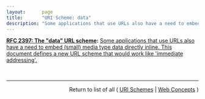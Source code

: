 ```yaml
---
layout:      page
title:       "URI Scheme: data"
description: "Some applications that use URLs also have a need to embed (small) media type data directly inline. This document defines a new URL scheme that would work like 'immediate addressing'."
---
```


**[RFC 2397: The "data" URL scheme](/specs/IETF/RFC/2397 "A new URL scheme, &#34;data&#34;, is defined. It allows inclusion of small data items as &#34;immediate&#34; data, as if it had been included externally."):** [Some applications that use URLs also have a need to embed (small) media type data directly inline. This document defines a new URL scheme that would work like 'immediate addressing'.](http://tools.ietf.org/html/rfc2397#section-2 "Read documentation for URI Scheme &#34;data&#34;")

<br/>
<hr/>

<p style="text-align: right">Return to list of all ( <a href="../uri-schemes">URI Schemes</a> | <a href="../">Web Concepts</a> )</p>